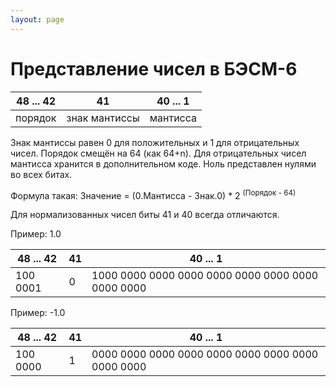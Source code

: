 ```yaml
---
layout: page
---
```


# Представление чисел в БЭСМ-6

| 48 ... 42 | 41 | 40 ... 1 |
| --- | --- | --- |
| порядок | знак мантиссы | мантисса |

Знак мантиссы равен 0 для положительных и 1 для отрицательных чисел.
Порядок смещён на 64 (как 64+n).
Для отрицательных чисел мантисса хранится в дополнительном коде.
Ноль представлен нулями во всех битах.

Формула такая: Значение = (0.Мантисса - Знак.0) \* 2 <sup>(Порядок - 64)</sup>

Для нормализованных чисел биты 41 и 40 всегда отличаются.

Пример: 1.0

48 ... 42 | 41 | 40 ... 1
--- | --- | ---
100 0001 | 0 | 1000 0000 0000 0000 0000 0000 0000 0000 0000 0000

Пример: -1.0

| 48 ... 42 | 41 | 40 ... 1 |
| --- | --- | --- |
| 100 0000 | 1 | 0000 0000 0000 0000 0000 0000 0000 0000 0000 0000 |

